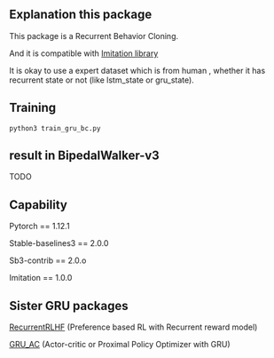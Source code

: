 ## Explanation this package ##

This package is a Recurrent Behavior Cloning.

And it is compatible with [Imitation library](https://github.com/HumanCompatibleAI/imitation)

It is okay to use a expert dataset which is from human , whether it has recurrent state or not (like lstm_state or gru_state).

## Training ##

```python3 train_gru_bc.py```

## result in BipedalWalker-v3 ##

TODO 

## Capability ##

Pytorch == 1.12.1

Stable-baselines3 == 2.0.0

Sb3-contrib == 2.0.o

Imitation == 1.0.0

## Sister GRU packages ##

[RecurrentRLHF](https://github.com/CAI23sbP/RecurrentRLHF) (Preference based RL with Recurrent reward model)

[GRU_AC](https://github.com/CAI23sbP/GRU_AC) (Actor-critic or Proximal Policy Optimizer with GRU)

